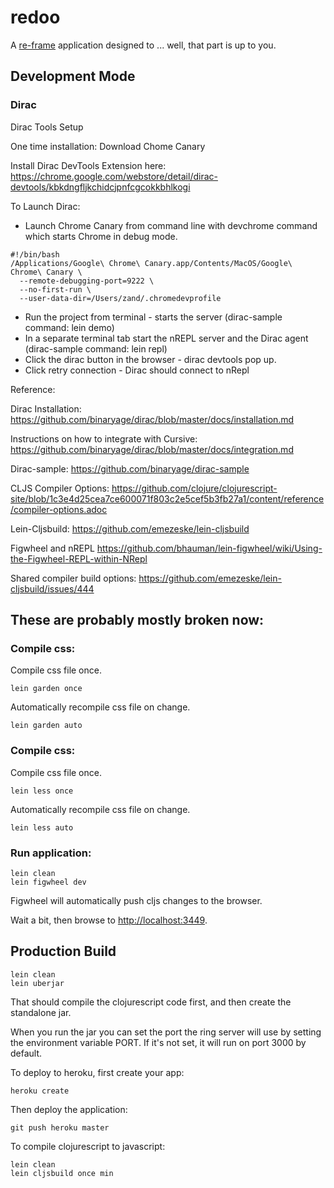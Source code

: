 # redoo

A [re-frame](https://github.com/Day8/re-frame) application designed to ... well, that part is up to you.

## Development Mode


### Dirac

Dirac Tools Setup

One time installation:
Download Chome Canary

Install Dirac DevTools Extension here:
https://chrome.google.com/webstore/detail/dirac-devtools/kbkdngfljkchidcjpnfcgcokkbhlkogi

To Launch Dirac:
* Launch Chrome Canary from command line with devchrome command which starts Chrome in debug mode.

```
#!/bin/bash
/Applications/Google\ Chrome\ Canary.app/Contents/MacOS/Google\ Chrome\ Canary \
  --remote-debugging-port=9222 \
  --no-first-run \
  --user-data-dir=/Users/zand/.chromedevprofile
```

* Run the project from terminal - starts the server (dirac-sample command: lein demo)
* In a separate terminal tab start the nREPL server and the Dirac agent (dirac-sample command: lein repl)
* Click the dirac button in the browser - dirac devtools pop up.
* Click retry connection - Dirac should connect to nRepl

Reference:

Dirac Installation:
https://github.com/binaryage/dirac/blob/master/docs/installation.md

Instructions on how to integrate with Cursive:
https://github.com/binaryage/dirac/blob/master/docs/integration.md

Dirac-sample:
https://github.com/binaryage/dirac-sample

CLJS Compiler Options:
https://github.com/clojure/clojurescript-site/blob/1c3e4d25cea7ce600071f803c2e5cef5b3fb27a1/content/reference/compiler-options.adoc

Lein-Cljsbuild:
https://github.com/emezeske/lein-cljsbuild

Figwheel and nREPL
https://github.com/bhauman/lein-figwheel/wiki/Using-the-Figwheel-REPL-within-NRepl

Shared compiler build options:
https://github.com/emezeske/lein-cljsbuild/issues/444

## These are probably mostly broken now:

### Compile css:

Compile css file once.

```
lein garden once
```

Automatically recompile css file on change.

```
lein garden auto
```

### Compile css:

Compile css file once.

```
lein less once
```

Automatically recompile css file on change.

```
lein less auto
```

### Run application:

```
lein clean
lein figwheel dev
```

Figwheel will automatically push cljs changes to the browser.

Wait a bit, then browse to [http://localhost:3449](http://localhost:3449).

## Production Build

```
lein clean
lein uberjar
```

That should compile the clojurescript code first, and then create the standalone jar.

When you run the jar you can set the port the ring server will use by setting the environment variable PORT.
If it's not set, it will run on port 3000 by default.

To deploy to heroku, first create your app:

```
heroku create
```

Then deploy the application:

```
git push heroku master
```

To compile clojurescript to javascript:

```
lein clean
lein cljsbuild once min
```
